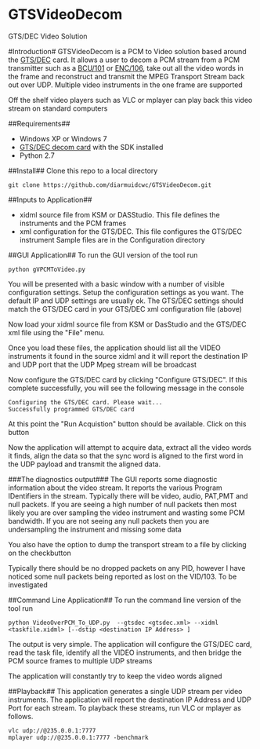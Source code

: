 GTSVideoDecom
=============

GTS/DEC Video Solution

#Introduction#
GTSVideoDecom is a PCM to Video solution based around the [GTS/DEC](http://www.cwc-ae.com/product/gtsdec005) card. It allows a user to decom a
PCM stream from a PCM transmitter such as a [BCU/101](http://www.cwc-ae.com/product/kadbcu101) or [ENC/106](http://www.cwc-ae.com/product/kadenc106), take out all the video words in the
frame and reconstruct and transmit the MPEG Transport Stream back out over UDP. Multiple video instruments
in the one frame are supported

Off the shelf video players such as VLC or mplayer can play back this video stream on standard computers

##Requirements##
* Windows XP or Windows 7
* [GTS/DEC decom card](http://www.cwc-ae.com/product/gtsdec005) with the SDK installed
* Python 2.7

##Install##
Clone this repo to a local directory
```
git clone https://github.com/diarmuidcwc/GTSVideoDecom.git
```

##Inputs to Application##
* xidml source file from KSM or DASStudio. This file defines the instruments and the PCM frames
* xml configuration for the GTS/DEC. This file configures the GTS/DEC instrument
Sample files are in the Configuration directory

##GUI Application##
To run the GUI version of the tool run
```
python gVPCMToVideo.py
```
You will be presented with a basic window with a number of visible configuration settings. Setup the configuration
settings as you want. The default IP and UDP settings are usually ok.
The GTS/DEC settings should match the GTS/DEC card in your GTS/DEC xml configuration file (above)

Now load your xidml source file from KSM or DasStudio and the GTS/DEC xml file using the "File" menu.

Once you load these files, the application should list all the VIDEO instruments it found in the source xidml and
it will report the destination IP and UDP port that the UDP Mpeg stream will be broadcast

Now configure the GTS/DEC card by clicking "Configure GTS/DEC". If this complete successfully, you will see the following
message in the console
```
Configuring the GTS/DEC card. Please wait...
Successfully programmed GTS/DEC card
```

At this point the "Run Acquistion" button should be available. Click on this button

Now the application will attempt to acquire data, extract all the video words it finds, align the data so that the
sync word is aligned to the first word in the UDP payload and transmit the aligned data.

###The diagnostics output###
The GUI reports some diagnostic information about the video stream. It reports the various Program IDentifiers in the
stream. Typically there will be video, audio, PAT,PMT and null packets. If you are seeing a high number of null packets
then most likely you are over sampling the video instrument and wasting some PCM bandwidth. If you are not seeing any
null packets then you are undersampling the instrument and missing some data

You also have the option to dump the transport stream to a file by clicking on the checkbutton

Typically there should be no dropped packets on any PID, however I have noticed some null packets being reported as
lost on the VID/103. To be investigated

##Command Line Application##
To run the command line version of the tool run
```
python VideoOverPCM_To_UDP.py  --gtsdec <gtsdec.xml> --xidml <taskfile.xidml> [--dstip <destination IP Address> ]
```

The output is very simple. The application will configure the GTS/DEC card, read the task file, identify all the VIDEO
instruments, and then bridge the PCM source frames to multiple UDP streams

The application will constantly try to keep the video words aligned

##Playback##
This application generates a single UDP stream per video instruments. The application will
report the destination IP Address and UDP Port for each stream. To playback these streams, run
VLC or mplayer as follows.
```
vlc udp://@235.0.0.1:7777
mplayer udp://@235.0.0.1:7777 -benchmark
```

